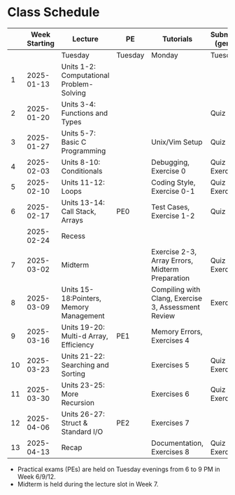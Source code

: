 # Class Schedule

|  | Week Starting | Lecture                                  | PE      | Tutorials       | Submission (general) | Submission (extended) |
|--|---------------|------------------------------------------|---------|-----------------|----------------------| ----------------------|
|  |               | Tuesday                                  | Tuesday | Monday          | Tuesday              | Friday                | 
|1 |	2025-01-13 | Units 1-2: Computational Problem-Solving |         |                 |                      |                       |
|2 |	2025-01-20 | Units 3-4: Functions and Types 	      |         |                 | Quiz 1               |                       |  
|3 |	2025-01-27 | Units 5-7: Basic C Programming           |         | Unix/Vim Setup  | Quiz 2               |                       |
|4 |	2025-02-03 | Units 8-10: Conditionals                 |         | Debugging, Exercise 0 | Quiz 3, Exercise 0 |                   |
|5 |	2025-02-10 | Units 11-12: Loops                       |         | Coding Style, Exercise 0-1 | Quiz 4, Exercise 1 |              |
|6 |	2025-02-17 | Units 13-14: Call Stack, Arrays          | PE0     | Test Cases, Exercise 1-2 | Quiz 5      |                       |
|  |    2025-02-24 | Recess                                   |         |                 |                 |                            | 
|7 |	2025-03-02 | Midterm                                  |         | Exercise 2-3, Array Errors, Midterm Preparation    |  Quiz 6, Exercise 2  |     |
|8 |	2025-03-09 | Units 15-18:Pointers, Memory Management  |         | Compiling with Clang, Exercise 3, Assessment Review | Exercise 3 ||
|9 |	2025-03-16 | Units 19-20: Multi-d Array, Efficiency   | PE1     | Memory Errors, Exercises 4 | | Quiz 7, Exercise 4        |
|10 |	2025-03-23 | Units 21-22: Searching and Sorting       |         | Exercises 5 | Quiz 8, Exercise 5   |          |
|11 |	2025-03-30 | Units 23-25: More Recursion              |         | Exercises 6 | Quiz 9, Exercise 6  |            |
|12 |	2025-04-06 | Units 26-27: Struct & Standard I/O       | PE2     | Exercises 7 | | Quiz 10, Exercise 7            | 
|13 |	2025-04-13 | Recap 				                      |         | Documentation, Exercises 8                | Quiz 11, Exercise 8 |             | 

-   Practical exams (PEs) are held on Tuesday evenings from 6 to 9 PM in Week 6/9/12.
-   Midterm is held during the lecture slot in Week 7.

